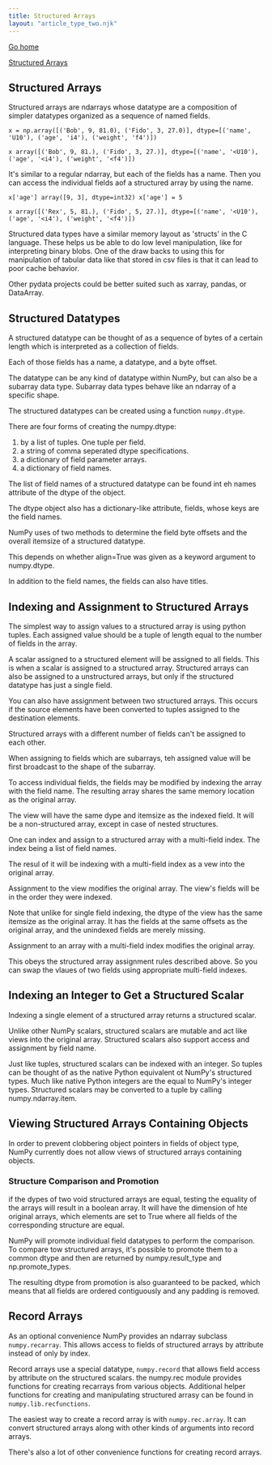 ```yaml
---
title: Structured Arrays
layout: "article_type_two.njk"
---
```

[Go home](/index.html)

[Structured Arrays](https://numpy.org/doc/stable/user/basics.rec.html)

## Structured Arrays

Structured arrays are ndarrays whose datatype are a composition of simpler datatypes organized as a sequence of named fields.

`
x = np.array([('Bob', 9, 81.0), ('Fido', 3, 27.0)],
dtype=[('name', 'U10'), ('age', 'i4'), ('weight', 'f4')])
`

`x
array([('Bob', 9, 81.), ('Fido', 3, 27.)],
dtype=[('name', '<U10'), ('age', '<i4'), ('weight', '<f4')])
`

It's similar to a regular ndarray, but each of the fields has a name. Then you can access the individual fields aof a structured array by using the name.

`
x['age']
array([9, 3], dtype=int32)
x['age'] = 5
`

`x
array([('Rex', 5, 81.), ('Fido', 5, 27.)],
dtype=[('name', '<U10'), ('age', '<i4'), ('weight', '<f4')])
`

Structured data types have a similar memory layout as 'structs' in the C language. These helps us be able to do low level manipulation, like for interpreting binary blobs. One of the draw backs to using this for manipulation of tabular data like that stored in csv files is that it can lead to poor cache behavior.

Other pydata projects could be better suited such as xarray, pandas, or DataArray.

## Structured Datatypes

A structured datatype can be thought of as a sequence of bytes of a certain length which is interpreted as a collection of fields.

Each of those fields has a name, a datatype, and a byte offset.

The datatype can be any kind of datatype within NumPy, but can also be a subarray data type. Subarray data types behave like an ndarray of a specific shape.

The structured datatypes can be created using a function `numpy.dtype`.

There are four forms of creating the numpy.dtype:

1. by a list of tuples. One tuple per field.
2. a string of comma seperated dtype specifications.
3. a dictionary of field parameter arrays.
4. a dictionary of field names.

The list of field names of a structured datatype can be found int eh names attribute of the dtype of the object.

The dtype object also has a dictionary-like attribute, fields, whose keys are the field names.

NumPy uses of two methods to determine the field byte offsets and the overall itemsize of a structured datatype.

This depends on whether align=True was given as a keyword argument to numpy.dtype.

In addition to the field names, the fields can also have titles.

## Indexing and Assignment to Structured Arrays

The simplest way to assign values to a structured array is using python tuples. Each assigned value should be a tuple of length equal to the number of fields in the array.

A scalar assigned to a structured element will be assigned to all fields. This is when a scalar is assigned to a structured array. Structured arrays can also be assigned to a unstructured arrays, but only if the structured datatype has just a single field.

You can also have assignment between two structured arrays. This occurs if the source elements have been converted to tuples assigned to the destination elements.

Structured arrays with a different number of fields can't be assigned to each other.

When assigning to fields which are subarrays, teh assigned value will be first broadcast to the shape of the subarray.

To access individual fields, the fields may be modified by indexing the array with the field name. The resulting array shares the same memory location as the original array.

The view will have the same dype and itemsize as the indexed field. It will be a non-structured array, except in case of nested structures.

One can index and assign to a structured array with a multi-field index. The index being a list of field names.

The resul of it will be indexing with a multi-field index as a vew  into the original array.

Assignment to the view modifies the original array. The view's fields will be in the order they were indexed.

Note that unlike for single field indexing, the dtype of the view has the same itemsize as the original array. It has the fields at the same offsets as the original array, and the unindexed fields are merely missing.

Assignment to an array with a multi-field index modifies the original array.

This obeys the structured array assignment rules described above. So you can swap the vlaues of two fields using appropriate multi-field indexes.

## Indexing an Integer to Get a Structured Scalar

Indexing a single element of a structured array returns a structured scalar.

Unlike other NumPy scalars, structured scalars are mutable and act like views into the original array. Structured scalars also support access and assignment by field name.

Just like tuples, structured scalars can be indexed with an integer. So tuples can be thought of as the native Python equivalent ot NumPy's structured types. Much like native Python integers are the equal to NumPy's integer types. Structured scalars may be converted to a tuple by calling numpy.ndarray.item.

## Viewing Structured Arrays Containing Objects

In order to prevent clobbering object pointers in fields of object type, NumPy currently does not allow views of structured arrays containing objects.

### Structure Comparison and Promotion

if the dypes of two void structured arrays are equal, testing the equality of the arrays will result in a boolean array. It will have the dimension of hte original arrays, which elements are set to True where all fields of the corresponding structure are equal.

NumPy will promote individual field datatypes to perform the comparison. To compare tow structured arrays, it's possible to promote them to a common dtype and then are returned by numpy.result_type and np.promote_types.

The resulting dtype from promotion is also guaranteed to be packed, which means that all fields are ordered contiguously and any padding is removed.

## Record Arrays

As an optional convenience NumPy provides an ndarray subclass `numpy.recarray`. This allows access to fields of structured arrays by attribute instead of only by index.

Record arrays use a special datatype, `numpy.record` that allows field access by attribute on the structured scalars. the numpy.rec module provides functions for creating recarrays from various objects. Additional helper functions for creating and manipulating structured arrasy can be found in `numpy.lib.recfunctions`.

The easiest way to create a record array is with `numpy.rec.array`. It can convert structured arrays along with other kinds of arguments into record arrays.

There's also a lot of other convenience functions for creating record arrays. 






